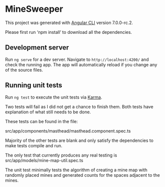 # MineSweeper

This project was generated with [Angular CLI](https://github.com/angular/angular-cli) version 7.0.0-rc.2.


Please first run ‘npm install’ to download all the dependencies.


## Development server

Run `ng serve` for a dev server. Navigate to `http://localhost:4200/` and check the running app. The app will automatically reload if you change any of the source files.

## Running unit tests

Run `ng test` to execute the unit tests via [Karma](https://karma-runner.github.io).

Two tests will fail as I did not get a chance to finish them. Both tests have explanation of what still needs to be done.

These tests can be found in the file:
 
src/app/components/masthead/masthead.component.spec.ts

Majority of the other tests are blank and only satisfy the dependencies to make tests compile and run.

The only test that currently produces any real testing is 
src/app/models/mine-map-util.spec.ts

The unit test minimally tests the algorithm of creating a mine map with randomly placed mines and generated counts for the spaces adjacent to the mines.





